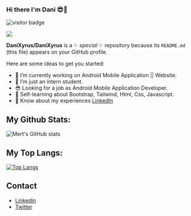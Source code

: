 ### Hi there I'm Dani 😎👋

![visitor badge](https://visitor-badge.glitch.me/badge?page_id=DaniXyrus.visitor-badge&left_color=red&right_color=green&left_text=Hello%20Visitors)

<img src="https://raw.githubusercontent.com/DaniXyrus/khalby786/master/GitHub%20header.png">

**DaniXyrus/DaniXyrus** is a ✨ _special_ ✨ repository because its `README.md` (this file) appears on your GitHub profile.

Here are some ideas to get you started:

- 🔭 I’m currently working on Android Mobile Application || Website.
- 🌱 I’m just an intern student.
- 😎 Looking for a job as Android Mobile Application Developer.
- 💬 Self-learning about Bootstrap, Tailwind, Html, Css, Javascript.
- 📄 Know about my experiences [LinkedIn](https://www.linkedin.com/in/muhammad-danial-1654b1176/)

## My Github Stats:
![Mert's GitHub stats](https://github-readme-stats.vercel.app/api?username=DaniXyrus&show_icons=true&theme=tokyonight)

## My Top Langs:

[![Top Langs](https://github-readme-stats.vercel.app/api/top-langs/?username=DaniXyrus&layout=compact)](https://github.com/DaniXyrus/MCaSeP)

## Contact

- [Linkedin](https://www.linkedin.com/in/muhammad-danial-1654b1176/)
- [Twitter](https://twitter.com/danialamin100)
